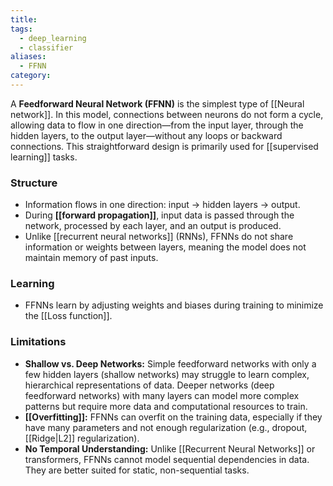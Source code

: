 ```yaml
---
title: 
tags:
  - deep_learning
  - classifier
aliases:
  - FFNN
category:
---
```

A **Feedforward Neural Network (FFNN)** is the simplest type of [[Neural network]]. In this model, connections between neurons do not form a cycle, allowing data to flow in one direction—from the input layer, through the hidden layers, to the output layer—without any loops or backward connections. This straightforward design is primarily used for [[supervised learning]] tasks.

### Structure
- Information flows in one direction: input → hidden layers → output.
- During **[[forward propagation]]**, input data is passed through the network, processed by each layer, and an output is produced.
- Unlike [[recurrent neural networks]] (RNNs), FFNNs do not share information or weights between layers, meaning the model does not maintain memory of past inputs.

### Learning
- FFNNs learn by adjusting weights and biases during training to minimize the [[Loss function]].

### Limitations
- **Shallow vs. Deep Networks:** Simple feedforward networks with only a few hidden layers (shallow networks) may struggle to learn complex, hierarchical representations of data. Deeper networks (deep feedforward networks) with many layers can model more complex patterns but require more data and computational resources to train.
- **[[Overfitting]]:** FFNNs can overfit on the training data, especially if they have many parameters and not enough regularization (e.g., dropout, [[Ridge|L2]] regularization).
- **No Temporal Understanding:** Unlike [[Recurrent Neural Networks]] or transformers, FFNNs cannot model sequential dependencies in data. They are better suited for static, non-sequential tasks.